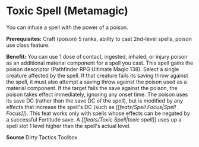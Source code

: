﻿---
cssclass: [feats]

---
# Toxic Spell (Metamagic)

You can infuse a spell with the power of a poison.

**Prerequisites:** Craft (poison) 5 ranks, ability to cast 2nd-level spells, poison use class feature.

**Benefit:** You can use 1 dose of contact, ingested, inhaled, or injury poison as an additional material component for a spell you cast. This spell gains the poison descriptor (Pathfinder RPG Ultimate Magic 138). Select a single creature affected by the spell. If that creature fails its saving throw against the spell, it must also attempt a saving throw against the poison used as a material component. If the target fails the save against the poison, the poison takes effect immediately, ignoring any onset time. The poison uses its save DC (rather than the save DC of the spell), but is modified by any effects that increase the spell's DC (such as _[[feats/Spell Focus|Spell Focus]]_). This feat works only with spells whose effects can be negated by a successful Fortitude save. A _[[feats/Toxic Spell|toxic spell]]_ uses up a spell slot 1 level higher than the spell's actual level.

**Source** Dirty Tactics Toolbox